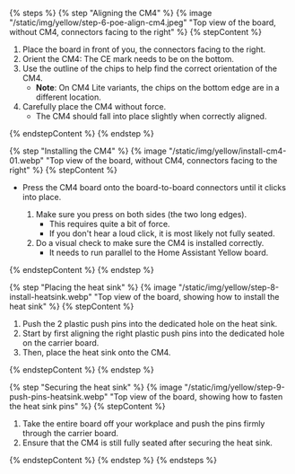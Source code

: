 <!---Steps on reseating the Raspberry Pi Compute Module 4. The steps are almost the same as the ones fo rinstalling the CM4, except the heat pads don't need to be placed, as they are already there from the previous installation. -->

{% steps %}
{% step "Aligning the CM4" %}
{% image "/static/img/yellow/step-6-poe-align-cm4.jpeg" "Top view of the board, without CM4, connectors facing to the right" %}
{% stepContent %}

1. Place the board in front of you, the connectors facing to the right.
2. Orient the CM4: The CE mark needs to be on the bottom.
3. Use the outline of the chips to help find the correct orientation of the CM4.
    - **Note**: On CM4 Lite variants, the chips on the bottom edge are in a different location.
4. Carefully place the CM4 without force.
    - The CM4 should fall into place slightly when correctly aligned.

{% endstepContent %}
{% endstep %}

{% step "Installing the CM4" %}
{% image "/static/img/yellow/install-cm4-01.webp" "Top view of the board, without CM4, connectors facing to the right" %}
{% stepContent %}

- Press the CM4 board onto the board-to-board connectors until it clicks into place.

  1. Make sure you press on both sides (the two long edges).
     - This requires quite a bit of force.
     - If you don't hear a loud click, it is most likely not fully seated.
  2. Do a visual check to make sure the CM4 is installed correctly.
     - It needs to run parallel to the Home Assistant Yellow board.

{% endstepContent %}
{% endstep %}

{% step "Placing the heat sink" %}
{% image "/static/img/yellow/step-8-install-heatsink.webp" "Top view of the board, showing how to install the heat sink" %}
{% stepContent %}

1. Push the 2 plastic push pins into the dedicated hole on the heat sink.
2. Start by first aligning the right plastic push pins into the dedicated hole on the carrier board.
3. Then, place the heat sink onto the CM4.

{% endstepContent %}
{% endstep %}

{% step "Securing the heat sink" %}
{% image "/static/img/yellow/step-9-push-pins-heatsink.webp" "Top view of the board, showing how to fasten the heat sink pins" %}
{% stepContent %}

1. Take the entire board off your workplace and push the pins firmly through the carrier board.
2. Ensure that the CM4 is still fully seated after securing the heat sink.

{% endstepContent %}
{% endstep %}
{% endsteps %}